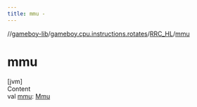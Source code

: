 ```yaml
---
title: mmu -
---
```

//[gameboy-lib](../../index.md)/[gameboy.cpu.instructions.rotates](../index.md)/[RRC_HL](index.md)/[mmu](mmu.md)



# mmu  
[jvm]  
Content  
val [mmu](mmu.md): [Mmu](../../gameboy.memory/-mmu/index.md)  



